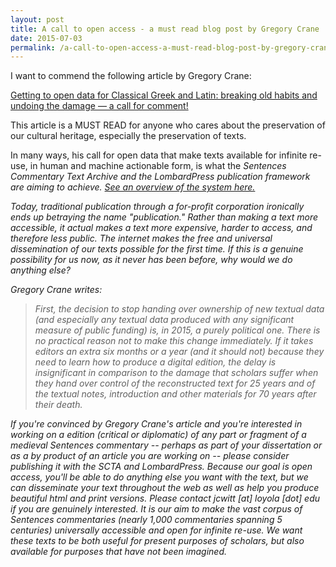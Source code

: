 ```yaml
---
layout: post
title: A call to open access - a must read blog post by Gregory Crane
date: 2015-07-03
permalink: /a-call-to-open-access-a-must-read-blog-post-by-gregory-crane/
---
```


I want to commend the following article by Gregory Crane:

[Getting to open data for Classical Greek and Latin: breaking old habits and undoing the damage — a call for comment!](http://sites.tufts.edu/perseusupdates/2015/03/04/getting-to-open-data-for-classical-greek-and-latin-breaking-old-habits-and-undoing-the-damage-a-call-for-comment/)

This article is a MUST READ for anyone who cares about the preservation of our cultural heritage, especially the preservation of texts.

In many ways, his call for open data that make texts available for infinite re-use, in human and machine actionable form, is what the <em>Sentences Commentary Text Archive and the *LombardPress* publication framework are aiming to achieve. [See an overview of the system here.](http://lombardpress.org/an-overview-of-the-lombardpressscta-system/)

Today, traditional publication through a for-profit corporation ironically ends up betraying the name "publication." Rather than making a text more accessible, it actual makes a text more expensive, harder to access, and therefore less public. The internet makes the free and universal dissemination of our texts possible for the first time. If this is a genuine possibility for us now, as it never has been before, why would we do anything else?

Gregory Crane writes:

> First, the decision to stop handing over ownership of new textual data (and especially any textual data produced with any significant measure of public funding) is, in 2015, a purely political one. There is no practical reason not to make this change immediately. If it takes editors an extra six months or a year (and it should not) because they need to learn how to produce a digital edition, the delay is insignificant in comparison to the damage that scholars suffer when they hand over control of the reconstructed text for 25 years and of the textual notes, introduction and other materials for 70 years after their death.

If you're convinced by Gregory Crane's article and you're interested in working on a edition (critical or diplomatic) of any part or fragment of a medieval *Sentences* commentary -- perhaps as part of your dissertation or as a by product of an article you are working on -- please consider publishing it with the SCTA and LombardPress. Because our goal is open access, you'll be able to do anything else you want with the text, but we can disseminate your text throughout the web as well as help you produce beautiful html and print versions. Please contact jcwitt [at] loyola [dot] edu if you are genuinely interested. It is our aim to make the vast corpus of *Sentences* commentaries (nearly 1,000 commentaries spanning 5 centuries) universally accessible and open for infinite re-use. We want these texts to be both useful for present purposes of scholars, but also available for purposes that have not been imagined.
